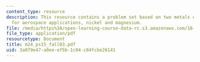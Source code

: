 ```yaml
---
content_type: resource
description: This resource contains a problem set based on two metals of interest
  for aerospace applications, nickel and magnesium.
file: /media/https%3A/open-learning-course-data-rc.s3.amazonaws.com/16-01-unified-engineering-i-ii-iii-iv-fall-2005-spring-2006/3a079e47a0eeef5b1c04c84fcbe26141_m24_ps15_fall03.pdf
file_type: application/pdf
resourcetype: Document
title: m24_ps15_fall03.pdf
uid: 3a079e47-a0ee-ef5b-1c04-c84fcbe26141
---
```

